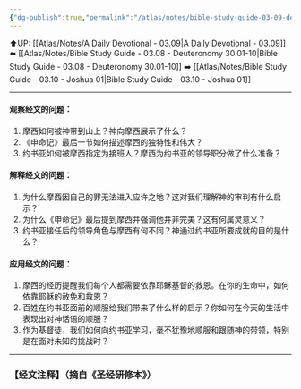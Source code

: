 ```yaml
---
{"dg-publish":true,"permalink":"/atlas/notes/bible-study-guide-03-09-deuteronomy-34/"}
---
```


⬆️UP: [[Atlas/Notes/A Daily Devotional - 03.09\|A Daily Devotional - 03.09]]
⬅️ [[Atlas/Notes/Bible Study Guide - 03.08 - Deuteronomy 30.01-10\|Bible Study Guide - 03.08 - Deuteronomy 30.01-10]]
➡️ [[Atlas/Notes/Bible Study Guide - 03.10 - Joshua 01\|Bible Study Guide - 03.10 - Joshua 01]] 

---

#### 观察经文的问题：

1. 摩西如何被神带到山上？神向摩西展示了什么？  
2. 《申命记》最后一节如何描述摩西的独特性和伟大？  
3. 约书亚如何被摩西指定为接班人？摩西为约书亚的领导职分做了什么准备？

#### 解释经文的问题：

1. 为什么摩西因自己的罪无法进入应许之地？这对我们理解神的审判有什么启示？  
2. 为什么《申命记》最后提到摩西并强调他并非完美？这有何属灵意义？  
3. 约书亚接任后的领导角色与摩西有何不同？神通过约书亚所要成就的目的是什么？

#### 应用经文的问题：

1. 摩西的经历提醒我们每个人都需要依靠耶稣基督的救恩。在你的生命中，如何依靠耶稣的赦免和救恩？  
2. 百姓在约书亚面前的顺服给我们带来了什么样的启示？你如何在今天的生活中表现出对神话语的顺服？  
3. 作为基督徒，我们如何向约书亚学习，毫不犹豫地顺服和跟随神的带领，特别是在面对未知的挑战时？


---
### 【经文注释】（摘自《圣经研修本》）
